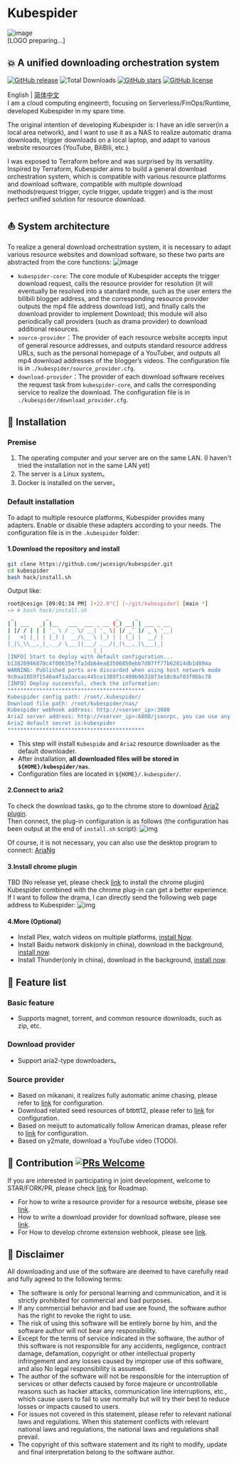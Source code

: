 # Kubespider

![image](./docs/images/logo.png)  
[LOGO preparing...]

## 💥 A unified downloading orchestration system
[![GitHub release](https://img.shields.io/github/v/release/jwcesign/kubespider.svg)](https://github.com/jwcesign/kubespider/releases)
![Total Downloads](https://img.shields.io/github/downloads/jwcesign/kubespider/total.svg)
[![GitHub stars](https://img.shields.io/github/stars/jwcesign/kubespider?style=plastic)](https://github.com/jwcesign/kubespider/stargazers)
[![GitHub license](https://img.shields.io/github/license/jwcesign/kubespider?style=plastic)](https://github.com/jwcesign/kubespider/blob/master/LICENSE.md)


English | [简体中文](./README-CN.md)  
I am a cloud computing engineer🤓, focusing on Serverless/FinOps/Runtime, developed Kubespider in my spare time.

The original intention of developing Kubespider is: I have an idle server(in a local area network), and I want to use it as a NAS to realize automatic drama downloads, trigger downloads on a local laptop, and adapt to various website resources (YouTube, BiliBili, etc.)

I was exposed to Terraform before and was surprised by its versatility. Inspired by Terraform, Kubespider aims to build a general download orchestration system, which is compatible with various resource platforms and download software, compatible with multiple download methods(request trigger, cycle trigger, update trigger) and is the most perfect unified solution for resource download.

## ⛵ System architecture
To realize a general download orchestration system, it is necessary to adapt various resource websites and download software, so these two parts are abstracted from the core functions:
![image](./docs/images/kubespider-architecture.png)
* `kubespider-core`: The core module of Kubespider accepts the trigger download request, calls the resource provider for resolution (it will eventually be resolved into a standard mode, such as the user enters the bilibili blogger address, and the corresponding resource provider outputs the mp4 file address download list), and finally calls the download provider to implement Download; this module will also periodically call providers (such as drama provider) to download additional resources.
* `source-provider`：The provider of each resource website accepts input of general resource addresses, and outputs standard resource address URLs, such as the personal homepage of a YouTuber, and outputs all mp4 download addresses of the blogger’s videos. The configuration file is in `./kubespider/source_provider.cfg`.
* `download-provider`：The provider of each download software receives the request task from `kubespider-core`, and calls the corresponding service to realize the download. The configuration file is in `./kubespider/download_provider.cfg`.

## 💽 Installation
### Premise
1. The operating computer and your server are on the same LAN. (I haven't tried the installation not in the same LAN yet)
2. The server is a Linux system。
3. Docker is installed on the server。

### Default installation
To adapt to multiple resource platforms, Kubespider provides many adapters. Enable or disable these adapters according to your needs. The configuration file is in the `.kubespider` folder:

#### 1.Download the repository and install
```sh
git clone https://github.com/jwcesign/kubespider.git
cd kubespider
bash hack/install.sh
```
Output like:
```sh
root@cesign [09:01:34 PM] [+22.0°C] [~/git/kubespider] [main *]
-> # bash hack/install.sh
 _          _                     _     _
| | ___   _| |__   ___  ___ _ __ (_) __| | ___ _ __
| |/ / | | | '_ \ / _ \/ __| '_ \| |/ _` |/ _ \ '__|
|   <| |_| | |_) |  __/\__ \ |_) | | (_| |  __/ |
|_|\_\\__,_|_.__/ \___||___/ .__/|_|\__,_|\___|_|
                           |_|
[INFO] Start to deploy with default configuration...
b13820946878c4f00635e7fa3db64ea83506850ebb7d07ff77b62814db1d894a
WARNING: Published ports are discarded when using host network mode
9c0aa1059f1546a4f1a2accac445ce1389f1c400b96328f3e18c8af03f0bbc70
[INFO] Deploy successful, check the information:
*******************************************
Kubespider config path: /root/.kubespider/
Download file path: /root/kubespider/nas/
Kubespider webhook address: http://<server_ip>:3080
Aria2 server address: http://<server_ip>:6800/jsonrpc, you can use any gui or webui to connect it
Aria2 default secret is:kubespider
*******************************************
```
* This step will install `Kubespide` and `Aria2` resource downloader as the default downloader.
* After installation, **all downloaded files will be stored in `${HOME}/kubespider/nas`**.
* Configuration files are located in `${HOME}/.kubespider/`.

#### 2.Connect to aria2
To check the download tasks, go to the chrome store to download [Aria2 plugin](https://chrome.google.com/webstore/detail/aria2-for-chrome/mpkodccbngfoacfalldjimigbofkhgjn).  
Then connect, the plug-in configuration is as follows (the configuration has been output at the end of `install.sh` script):
![img](./docs/images/aria2-for-chrome-config-en.jpg)

Of course, it is not necessary, you can also use the desktop program to connect: [AriaNg](https://github.com/mayswind/AriaNg-Native/releases/)

#### 3.Install chrome plugin
TBD (No release yet, please check [link](./docs/zh/contribute/develop_chrome_extension.md) to install the chrome plugin)  
Kubespider combined with the chrome plug-in can get a better experience. If I want to follow the drama, I can directly send the following web page address to Kubespider:
![img](./docs/images/kubespider-chrome-ext-usage.png)

#### 4.More (Optional)
* Install Plex, watch videos on multiple platforms, [install Now](./docs/zh/user_guide/plex_install_config/README.md).
* Install Baidu network disk(only in china), download in the background, [install now](TODO).
* Install Thunder(only in china), download in the background, [install now](./docs/zh/user_guide/thunder_install_config/README.md).

## 🔧 Feature list
### Basic feature   
* Supports magnet, torrent, and common resource downloads, such as zip, etc.

### Download provider
* Support aria2-type downloaders。

### Source provider
* Based on mikanani, it realizes fully automatic anime chasing, please refer to [link](./docs/zh/user_guide/mikanani_source_provider/README.md) for configuration.
* Download related seed resources of btbtt12, please refer to [link](./docs/zh/user_guide/btbtt12_disposable_source_provider/README.md) for configuration.
* Based on meijutt to automatically follow American dramas, please refer to [link](./docs/zh/user_guide/meijutt_source_provider/README.md) for configuration.
* Based on y2mate, download a YouTube video (TODO).

## 🤝 Contribution [![PRs Welcome](https://img.shields.io/badge/PRs-welcome-brightgreen.svg?style=flat)](http://makeapullrequest.com)

If you are interested in participating in joint development, welcome to STAR/FORK/PR, please check [link](./docs/zh/roadmap.md) for Roadmap.
* For how to write a resource provider for a resource website, please see [link](./docs/zh/contribute/implement_source_provider_cn.md).
* How to write a download provider for download software, please see [link](./docs/en/contribute/implement_download_provider_cn.md).
* For How to develop chrome extension webhook, please see [link](./docs/zh/contribute/develop_chrome_extension.md).

## 📝 Disclaimer
All downloading and use of the software are deemed to have carefully read and fully agreed to the following terms:
* The software is only for personal learning and communication, and it is strictly prohibited for commercial and bad purposes.
* If any commercial behavior and bad use are found, the software author has the right to revoke the right to use.
* The risk of using this software will be entirely borne by him, and the software author will not bear any responsibility.
* Except for the terms of service indicated in the software, the author of this software is not responsible for any accidents, negligence, contract damage, defamation, copyright or other intellectual property infringement and any losses caused by improper use of this software, and also No legal responsibility is assumed.
* The author of the software will not be responsible for the interruption of services or other defects caused by force majeure or uncontrollable reasons such as hacker attacks, communication line interruptions, etc., which cause users to fail to use normally but will try their best to reduce losses or impacts caused to users.
* For issues not covered in this statement, please refer to relevant national laws and regulations. When this statement conflicts with relevant national laws and regulations, the national laws and regulations shall prevail.
* The copyright of this software statement and its right to modify, update and final interpretation belong to the software author.